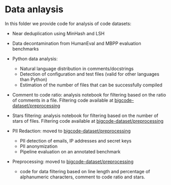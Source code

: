 # Data anlaysis

In this folder we provide code for analysis of code datasets:
* Near deduplication using MinHash and LSH

* Data decontamination from HumanEval and MBPP evaluation benchmarks

* Python data analysis:
    * Natural language distribution in comments/docstrings 
    * Detection of configuration and test files (valid for other languages than Python)
    * Estimation of the number of files that can be successfully compiled

* Comment to code ratio: analysis notebook for filtering based on the ratio of comments in a file. Filtering code available at [bigcode-dataset/preprocessing](https://github.com/bigcode-project/bigcode-dataset/tree/main/preprocessing)

* Stars filtering: analysis notebook for filtering based on the number of stars of files. Filtering code available at [bigcode-dataset/preprocessing](https://github.com/bigcode-project/bigcode-dataset/tree/main/preprocessing)

* PII Redaction: moved to [bigcode-dataset/preprocessing](https://github.com/bigcode-project/bigcode-dataset/tree/main/pii)
    * PII detection of emails, IP addresses and secret keys
    * PII anonymization
    * Pipeline evaluation on an annotated benchmark

* Preprocessing:  moved to [bigcode-dataset/preprocessing](https://github.com/bigcode-project/bigcode-dataset/tree/main/preprocessing)
   * code for data filtering based on line length and percentage of alphanumeric characters, comment to code ratio and stars.

